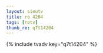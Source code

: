 ```yaml
--- 
layout: sieutv
title: ro 4204
tags: [rotv]
thumb_re: q7t14204
---
```

{% include tvadv key="q7t14204" %} 
